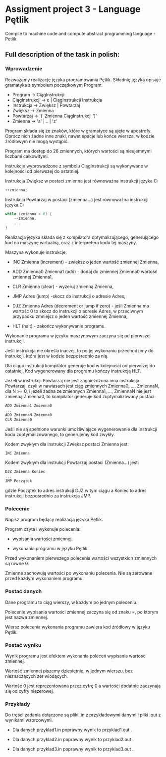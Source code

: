 # Assigment project 3 - Language Pętlik
Compile to machine code and compute abstract programming language - Petlik

## Full description of the task in polish:

### Wprowadzenie
Rozważamy realizację języka programowania Pętlik. Składnię języka opisuje gramatyka z symbolem początkowym Program:

- Program → CiągInstrukcji
- CiągInstrukcji → ε | CiągInstrukcji Instrukcja
- Instrukcja → Zwiększ | Powtarzaj
- Zwiększ → Zmienna
- Powtarzaj → '(' Zmienna CiągInstrukcji ')'
- Zmienna → 'a' | .. | 'z'

Program składa się ze znaków, które w gramatyce są ujęte w apostrofy. Oprócz nich żadne inne znaki, nawet spacje lub końce wiersza, w kodzie źródłowym nie mogą wystąpić.

Program ma dostęp do 26 zmiennych, których wartości są nieujemnymi liczbami całkowitymi.

Instrukcje wyprowadzone z symbolu CiągInstrukcji są wykonywane w kolejności od pierwszej do ostatniej.

Instrukcja Zwiększ w postaci zmienna jest równoważna instrukcji języka C:

```c
++zmienna;
```

Instrukcja Powtarzaj w postaci (zmienna...) jest równoważna instrukcji języka C:

```c
while (zmienna > 0) {
    --zmienna;
    ...
}
```

Realizacja języka składa się z kompilatora optymalizującego, generującego kod na maszynę wirtualną, oraz z interpretera kodu tej maszyny.

Maszyna wykonuje instrukcje:

* INC Zmienna (increment) - zwiększ o jeden wartość zmiennej Zmienna,

* ADD Zmienna0 Zmienna1 (add) - dodaj do zmiennej Zmienna0 wartość zmiennej Zmienna1,

* CLR Zmienna (clear) - wyzeruj zmienną Zmienna,

* JMP Adres (jump) -skocz do instrukcji o adresie Adres,

* DJZ Zmienna Adres (decrement or jump if zero) - jeśli Zmienna ma wartość 0 to skocz do instrukcji o adresie Adres, w przeciwnym przypadku zmniejsz o jeden wartość zmiennej Zmienna,

* HLT (halt) - zakończ wykonywanie programu.

Wykonanie programu w języku maszynowym zaczyna się od pierwszej instrukcji.

Jeśli instrukcja nie określa inaczej, to po jej wykonaniu przechodzimy do instrukcji, która jest w kodzie bezpośrednio za nią.

Dla ciągu instrukcji kompilator generuje kod w kolejności od pierwszej do ostatniej. Kod wygenerowany dla programu kończy instrukcją HLT.

Jeżeli w instrukcji Powtarzaj nie jest zagnieżdżona inna instrukcja Powtarzaj, czyli w nawiasach jest ciąg zmiennych Zmienna0, ..., ZmiennaN, dla N >= 0, i jeżeli żadna ze zmiennych Zmienna1, ..., ZmiennaN nie jest zmienną Zmienna0, to kompilator generuje kod zoptymalizowany postaci:

```c
ADD Zmienna1 Zmienna0
...
ADD ZmiennaN Zmienna0
CLR Zmienna0
```

Jeśli nie są spełnione warunki umożliwiające wygenerowanie dla instrukcji kodu zoptymalizowanego, to generujemy kod zwykły.

Kodem zwykłym dla instrukcji Zwiększ postaci Zmienna jest:
```c
INC Zmienna
```
Kodem zwykłym dla instrukcji Powtarzaj postaci (Zmienna...) jest:
```c
DJZ Zmienna Koniec
...
JMP Początek
```
gdzie Początek to adres instrukcji DJZ w tym ciągu a Koniec to adres instrukcji bezpośrednio za instrukcją JMP.

### Polecenie
Napisz program będący realizacją języka Pętlik.

Program czyta i wykonuje polecenia:

* wypisania wartości zmiennej,

* wykonania programu w języku Pętlik.

Przed wykonaniem pierwszego polecenia wartości wszystkich zmiennych są równe 0.

Zmienne zachowują wartości po wykonaniu polecenia. Nie są zerowane przed każdym wykonaniem programu.

### Postać danych
Dane programu to ciąg wierszy, w każdym po jednym poleceniu.

Polecenie wypisania wartości zmiennej zaczyna się od znaku =, po którym jest nazwa zmiennej.

Wiersz polecenia wykonania programu zawiera kod źródłowy w języku Pętlik.

### Postać wyniku
Wynik programu jest efektem wykonania poleceń wypisania wartości zmiennej.

Wartość zmiennej piszemy dziesiętnie, w jednym wierszu, bez nieznaczących zer wiodących.

Wartość 0 jest reprezentowana przez cyfrę 0 a wartości dodatnie zaczynają się od cyfry niezerowej.

### Przykłady
Do treści zadania dołączone są pliki .in z przykładowymi danymi i pliki .out z wynikami wzorcowymi.

- Dla danych przyklad1.in poprawny wynik to przyklad1.out .

- Dla danych przyklad2.in poprawny wynik to przyklad2.out .

- Dla danych przyklad3.in poprawny wynik to przyklad3.out .